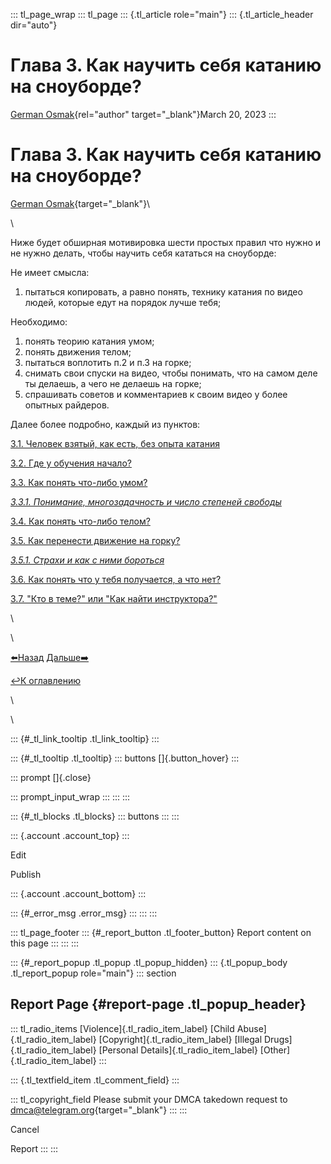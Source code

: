 ::: tl_page_wrap
::: tl_page
::: {.tl_article role="main"}
::: {.tl_article_header dir="auto"}
# Глава 3. Как научить себя катанию на сноуборде?

[German Osmak](https://t.me/GJ_Osmak){rel="author" target="_blank"}March
20, 2023
:::

# Глава 3. Как научить себя катанию на сноуборде? 

[German Osmak](https://t.me/GJ_Osmak){target="_blank"}\

\

Ниже будет обширная мотивировка шести простых правил что нужно и не
нужно делать, чтобы научить себя кататься на сноуборде:

Не имеет смысла:

1.  пытаться копировать, а равно понять, технику катания по видео людей,
    которые едут на порядок лучше тебя;

Необходимо:

1.  понять теорию катания умом;
2.  понять движения телом;
3.  пытаться воплотить п.2 и п.3 на горке;
4.  снимать свои спуски на видео, чтобы понимать, что на самом деле ты
    делаешь, а чего не делаешь на горке;
5.  спрашивать советов и комментариев к своим видео у более опытных
    райдеров.

Далее более подробно, каждый из пунктов:

[3.1. Человек взятый, как есть, без опыта
катания](/CHelovek-vzyatyj-kak-est-bez-opyta-kataniya-03-20)

[3.2. Где у обучения начало?](/CHast-2-CHto-zhe-delat-03-20)

[3.3. Как понять что-либо
умом?](/CHast-3-Kak-ponyat-chto-libo-umom-03-20)

[*3.3.1. Понимание, многозадачность и число степеней
свободы*](/CHast-3-Kak-ponyat-chto-libo-umom-03-20#3.3.1.-%D0%9F%D0%BE%D0%BD%D0%B8%D0%BC%D0%B0%D0%BD%D0%B8%D0%B5-%D0%B8-%D0%BC%D0%BD%D0%BE%D0%B3%D0%BE%D0%B7%D0%B0%D0%B4%D0%B0%D1%87%D0%BD%D0%BE%D1%81%D1%82%D1%8C,-%D0%BA%D0%BE%D1%82%D0%BE%D1%80%D0%BE%D0%B9-%D0%BD%D0%B5%D1%82)

[3.4. Как понять что-либо
телом?](/CHast-4-Kak-ponyat-chto-libo-telom-03-20)

[3.5. Как перенести движение на
горку?](/CHast-5-Kak-perenesti-dvizhenie-na-gorku-03-20)

[*3.5.1. Страхи и как с ними
бороться*](/CHast-5-Kak-perenesti-dvizhenie-na-gorku-03-20#3.5.1.-%D0%A1%D1%82%D1%80%D0%B0%D1%85%D0%B8-%D0%B8-%D0%BA%D0%B0%D0%BA-%D1%81-%D0%BD%D0%B8%D0%BC%D0%B8-%D0%B1%D0%BE%D1%80%D0%BE%D1%82%D1%8C%D1%81%D1%8F)

[3.6. Как понять что у тебя получается, а что
нет?](/CHast-6-Kak-ponyat-chto-u-tebya-poluchaetsya-a-chto-net-03-20)

[3.7. "Кто в теме?" или "Как найти
инструктора?"](/CHast-7-Kto-v-teme-ili-Kak-najti-instruktora-03-20)

\

\

[⬅️Назад](/Kakim-dolzhno-byt-katanie-03-20)
[Дальше➡️](/CHelovek-vzyatyj-kak-est-bez-opyta-kataniya-03-20)

[↩️К оглавлению](/two-turns-hist-03-21)

\

<figure>

</figure>

\

::: {#_tl_link_tooltip .tl_link_tooltip}
:::

::: {#_tl_tooltip .tl_tooltip}
::: buttons
[]{.button_hover}
:::

::: prompt
[]{.close}

::: prompt_input_wrap
:::
:::
:::

::: {#_tl_blocks .tl_blocks}
::: buttons
:::
:::

::: {.account .account_top}
:::

Edit

Publish

::: {.account .account_bottom}
:::

::: {#_error_msg .error_msg}
:::
:::
:::

::: tl_page_footer
::: {#_report_button .tl_footer_button}
Report content on this page
:::
:::
:::

::: {#_report_popup .tl_popup .tl_popup_hidden}
::: {.tl_popup_body .tl_report_popup role="main"}
::: section
## Report Page {#report-page .tl_popup_header}

::: tl_radio_items
[Violence]{.tl_radio_item_label} [Child Abuse]{.tl_radio_item_label}
[Copyright]{.tl_radio_item_label} [Illegal Drugs]{.tl_radio_item_label}
[Personal Details]{.tl_radio_item_label} [Other]{.tl_radio_item_label}
:::

::: {.tl_textfield_item .tl_comment_field}
:::

::: tl_copyright_field
Please submit your DMCA takedown request to
[dmca@telegram.org](mailto:dmca@telegram.org?subject=Report%20to%20Telegraph%20page%20%22%D0%93%D0%BB%D0%B0%D0%B2%D0%B0%203.%20%D0%9A%D0%B0%D0%BA%20%D0%BD%D0%B0%D1%83%D1%87%D0%B8%D1%82%D1%8C%20%D1%81%D0%B5%D0%B1%D1%8F%20%D0%BA%D0%B0%D1%82%D0%B0%D0%BD%D0%B8%D1%8E%20%D0%BD%D0%B0%20%D1%81%D0%BD%D0%BE%D1%83%D0%B1%D0%BE%D1%80%D0%B4%D0%B5%3F%22&body=Reported%20page%3A%20https%3A%2F%2Ftelegra.ph%2FKak-nauchit-sebya-kataniyu-na-snouborde-03-20%0A%0A%0A){target="_blank"}
:::
:::

Cancel

Report
:::
:::

